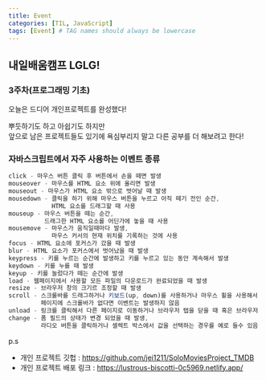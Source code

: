 ```yaml
---
title: Event
categories: [TIL, JavaScript]
tags: [Event] # TAG names should always be lowercase
---
```


## 내일배움캠프 LGLG!

### 3주차(프로그래밍 기초)

오늘은 드디어 개인프로젝트를 완성했다!

뿌듯하기도 하고 아쉽기도 하지만<br>
앞으로 남은 프로젝트들도 있기에 욕심부리지 말고 다른 공부를 더 해보려고 한다!

### **자바스크립트에서 자주 사용하는 이벤트 종류**

```js
click - 마우스 버튼 클릭 후 버튼에서 손을 떼면 발생
mouseover - 마우스를 HTML 요소 위에 올리면 발생
mouseout - 마우스가 HTML 요소 밖으로 벗어날 때 발생
mousedown - 클릭을 하기 위해 마우스 버튼을 누르고 아직 떼기 전인 순간,
            HTML 요소를 드래그할 때 사용
mouseup - 마우스 버튼을 떼는 순간,
          드래그한 HTML 요소를 어딘가에 놓을 때 사용
mousemove - 마우스가 움직일때마다 발생,
            마우스 커서의 현재 위치를 기록하는 것에 사용
focus - HTML 요소에 포커스가 갔을 때 발생
blur - HTML 요소가 포커스에서 벗어났을 때 발생
keypress - 키를 누르는 순간에 발생하고 키를 누르고 있는 동안 계속해서 발생
keydown - 키를 누를 때 발생
keyup - 키를 눌렀다가 떼는 순간에 발생
load - 웹페이지에서 사용할 모든 파일의 다운로드가 완료되었을 때 발생
resize - 브라우저 창의 크기르 조정할 때 발생
scroll - 스크롤바를 드래그하거나 키보드(up, down)를 사용하거나 마우스 휠을 사용해서 웹페이지를 스크롤할 때 발생,
         페이지에 스크롤바가 없다면 이벤트는 발생하지 않음
unload - 링크를 클릭해서 다른 페이지로 이동하거나 브라우저 탭을 닫을 때 혹은 브라우저 창을 닫을 때 이벤트가 발생
change - 폼 필드의 상태가 변경 되었을 때 발생,
         라디오 버튼을 클릭하거나 셀렉트 박스에서 값을 선택하는 경우를 예로 들수 있음
```

p.s <br>

- 개인 프로젝트 깃헙 : https://github.com/jei1211/SoloMoviesProject_TMDB <br>
- 개인 프로젝트 배포 링크 : https://lustrous-biscotti-0c5969.netlify.app/
